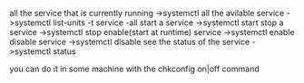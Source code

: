 all the service that is currently running
	->systemctl
all the avilable service
	->systemctl list-units -t service -all
start a service
	->systemctl start <service>
stop a service 
	->systemctl stop <service>
enable(start at runtime) service
	->systemctl enable <service>
disable service
	->systemctl disable <service>
see the status of the service
	->systemctl status <service>

you can do it in some machine with the chkconfig on|off command